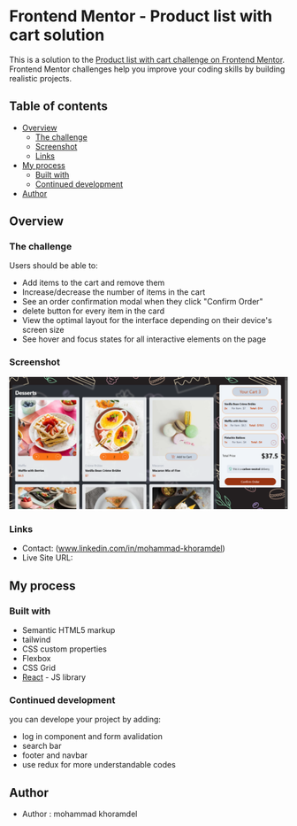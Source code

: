 # Frontend Mentor - Product list with cart solution

This is a solution to the [Product list with cart challenge on Frontend Mentor](https://www.frontendmentor.io/challenges/product-list-with-cart-5MmqLVAp_d). Frontend Mentor challenges help you improve your coding skills by building realistic projects. 

## Table of contents

- [Overview](#overview)
  - [The challenge](#the-challenge)
  - [Screenshot](#screenshot)
  - [Links](#links)
- [My process](#my-process)
  - [Built with](#built-with)
  - [Continued development](#continued-development)
- [Author](#author)


## Overview

### The challenge

Users should be able to:

- Add items to the cart and remove them
- Increase/decrease the number of items in the cart
- See an order confirmation modal when they click "Confirm Order"
- delete button for every item in the card
- View the optimal layout for the interface depending on their device's screen size
- See hover and focus states for all interactive elements on the page

### Screenshot

![](./design/desktop.png)


### Links

- Contact: (www.linkedin.com/in/mohammad-khoramdel)
- Live Site URL: 

## My process

### Built with

- Semantic HTML5 markup
- tailwind
- CSS custom properties
- Flexbox
- CSS Grid
- [React](https://reactjs.org/) - JS library




### Continued development

you can develope your project by adding:
- log in component and form avalidation
- search bar
- footer and navbar 
- use redux for more understandable codes


## Author

- Author : mohammad khoramdel